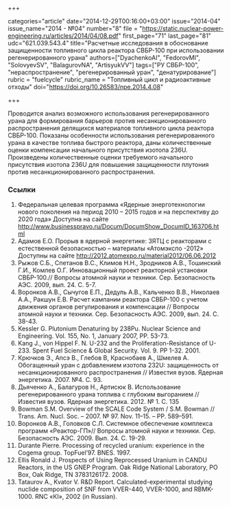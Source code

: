 +++

categories="article"
date="2014-12-29T00:16:00+03:00"
issue="2014-04"
issue_name="2014 - №04"
number="8"
file = "https://static.nuclear-power-engineering.ru/articles/2014/04/08.pdf"
first_page="71"
last_page="81"
udc="621.039.543.4"
title="Расчетные исследования в обоснование защищенности топливного цикла реактора СВБР-100 при использовании регенерированного урана"
authors=["DyachenkoAI", "FedorovMI", "SolovyevSV", "BalagurovNA", "ArtisyukVV"]
tags=["РУ СВБР-100", "нераспространение", "регенерированный уран", "денатурирование"]
rubric = "fuelcycle"
rubric_name = "Топливный цикл и радиоактивные отходы"
doi="https://doi.org/10.26583/npe.2014.4.08"

+++

Проводится анализ возможного использования регенерированного урана для формирования барьеров против несанкционированного распространения делящихся материалов топливного цикла реактора СВБР-100. Показаны особенности использования регенерированного урана в качестве топлива быстрого реактора, даны количественные оценки компенсации начального присутствия изотопа 236U. Произведены количественные оценки требуемого начального присутствия изотопа 236U для повышения защищенности плутония против несанкционированного распространения.

### Ссылки

1. Федеральная целевая программа «Ядерные энерготехнологии нового поколения на период 2010 – 2015 годов и на перспективу до 2020 года» Доступна на сайте http://www.businesspravo.ru/Docum/DocumShow_DocumID_163706.html
2. Адамов Е.О. Прорыв в ядерной энергетике: ЗЯТЦ с реакторами с естественной безопасностью – материалы «Атомэкспо -2012» Доступны на сайте http://2012.atomexpo.ru/material2012/06.06.2012
3. Рыжов С.Б., Спетанов В.С., Климов Н.Н., Зродников А.В., Тошинский Г.И., Комлев О.Г. Инновационный проект реакторной установки СВБР-100.// Вопросы атомной науки и техники. Сер. Безопасность АЭС. 2009, вып. 24. С. 5-7.
4. Воронков А.В., Сычугов Е.П., Дедуль А.В., Кальченко В.В., Николаев А.А., Ракшун Е.В. Расчет кампании реактора СВБР-100 с учетом движения органов регулирования и компенсации // Вопросы атомной науки и техники. Сер. Безопасность АЭС. 2009, вып. 24. С. 38-43.
5. Kessler G. Plutonium Denaturing by 238Pu. Nuclear Science and Engineering. Vol. 155, No. 1, January 2007, PP. 53-73.
6. Kang J., von Hippel F. N. U-232 and the Proliferation-Resistance of U-233. Spent Fuel Science & Global Security. Vol. 9. PP 1-32. 2001.
7. Крючков Э., Апсэ В., Глебов В, Краснобаев А., Шмелев А. Обогащенный уран с добавлением изотопа 232U: защищенность от несанкционированного распространения // Известия вузов. Ядерная энергетика. 2007. №4. С. 93.
8. Дьяченко А., Балагуров Н., Артисюк В. Использование регенерированного урана топлива с глубоким выгоранием // Известия вузов. Ядерная энергетика. 2012. № 1. С. 135
9. Bowman S.M. Overview of the SCALE Code System / S.M. Bowman // Trans. Am. Nucl. Soc. – 2007. № 97. Nov. 11–15. – PP. 589–591.
10. Воронков А.В., Головков С.Л. Системное обеспечение комплекса программ «Реактор-ГП»// Вопросы атомной науки и техники. Сер. Безопасность АЭС. 2009. Вып. 24. С. 19-29.
11. Durante Pierre. Processing of recycled uranium: experience in the Cogema group. TopFuel’97. BNES. 1997.
12. Ellis Ronald J. Prospects of Using Reprocessed Uranium in CANDU Reactors, in the US GNEP Program. Oak Ridge National Laboratory, PO Box, Oak Ridge, TN 3783126172. 2008.
13. Tataurov A., Kvator V. R&D Report. Calculated-experimental studying nuclide composition of SNF from VVER-440, VVER-1000, and RBMK-1000. RNC «КI», 2002 (in Russian).
